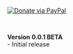 [![Donate via PayPal](https://img.shields.io/badge/Donate-PayPal-blue.svg?style=flat-square)](https://www.paypal.me/techtoday) 

<br/>


<p>
<b>Version 0.0.1 BETA</b><br/>
- Initial release<br/>
</p>
